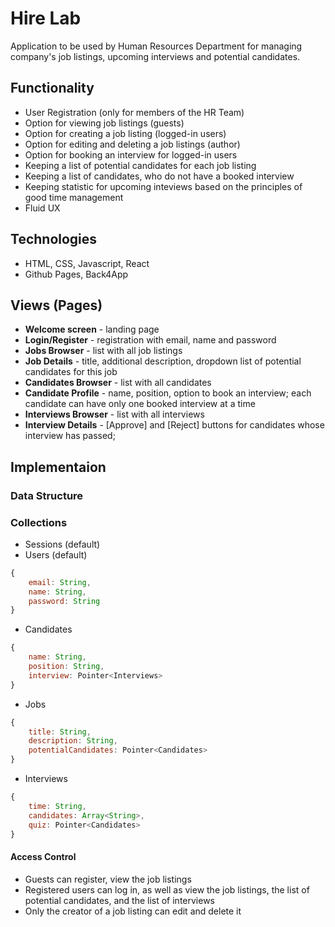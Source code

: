 # Hire Lab
Application to be used by Human Resources Department for managing company's job listings, upcoming interviews and potential candidates.

## Functionality
* User Registration (only for members of the HR Team)
* Option for viewing job listings (guests)
* Option for creating a job listing (logged-in users)
* Option for editing and deleting a job listings (author)
* Option for booking an interview for logged-in users
* Keeping a list of potential candidates for each job listing
* Keeping a list of candidates, who do not have a booked interview
* Keeping statistic for upcoming inteviews based on the principles of good time management
* Fluid UX

## Technologies
* HTML, CSS, Javascript, React
* Github Pages, Back4App

## Views (Pages)
* **Welcome screen** - landing page
* **Login/Register** - registration with email, name and password
* **Jobs Browser** - list with all job listings
* **Job Details** - title, additional description, dropdown list of potential candidates for this job
* **Candidates Browser** - list with all candidates
* **Candidate Profile** - name, position, option to book an interview; each candidate can have only one booked interview at a time
* **Interviews Browser** - list with all interviews
* **Interview Details** - [Approve] and [Reject] buttons for candidates whose interview has passed;


## Implementaion
### Data Structure
### Collections
* Sessions (default)
* Users (default)
```javascript
{
    email: String,
    name: String, 
    password: String
}
```

* Candidates
```javascript
{
    name: String,
    position: String, 
    interview: Pointer<Interviews>
}
```

* Jobs
```javascript
{
    title: String,
    description: String, 
    potentialCandidates: Pointer<Candidates>
}
```

* Interviews
```javascript
{
    time: String,
    candidates: Array<String>,
    quiz: Pointer<Candidates> 
}
```

#### Access Control
* Guests can register, view the job listings
*  Registered users can log in, as well as view the job listings, the list of potential candidates, and the list of interviews
* Only the creator of a job listing can edit and delete it
